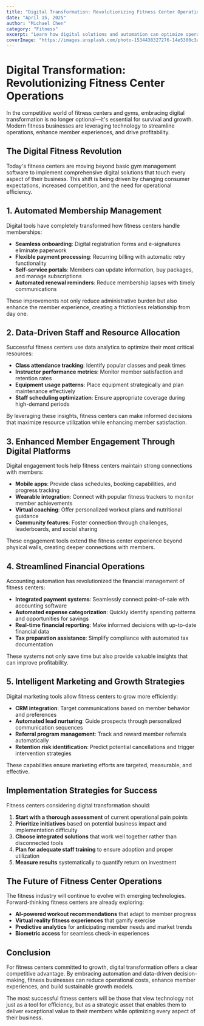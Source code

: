 ```yaml
---
title: "Digital Transformation: Revolutionizing Fitness Center Operations"
date: "April 15, 2025"
author: "Michael Chen"
category: "Fitness"
excerpt: "Learn how digital solutions and automation can optimize operations, enhance member engagement, and drive growth in modern fitness centers."
coverImage: "https://images.unsplash.com/photo-1534438327276-14e5300c3a48?q=80&w=1000"
---
```


# Digital Transformation: Revolutionizing Fitness Center Operations

In the competitive world of fitness centers and gyms, embracing digital transformation is no longer optional—it's essential for survival and growth. Modern fitness businesses are leveraging technology to streamline operations, enhance member experiences, and drive profitability.

## The Digital Fitness Revolution

Today's fitness centers are moving beyond basic gym management software to implement comprehensive digital solutions that touch every aspect of their business. This shift is being driven by changing consumer expectations, increased competition, and the need for operational efficiency.

## 1. Automated Membership Management

Digital tools have completely transformed how fitness centers handle memberships:

- **Seamless onboarding**: Digital registration forms and e-signatures eliminate paperwork
- **Flexible payment processing**: Recurring billing with automatic retry functionality
- **Self-service portals**: Members can update information, buy packages, and manage subscriptions
- **Automated renewal reminders**: Reduce membership lapses with timely communications

These improvements not only reduce administrative burden but also enhance the member experience, creating a frictionless relationship from day one.

## 2. Data-Driven Staff and Resource Allocation

Successful fitness centers use data analytics to optimize their most critical resources:

- **Class attendance tracking**: Identify popular classes and peak times
- **Instructor performance metrics**: Monitor member satisfaction and retention rates
- **Equipment usage patterns**: Place equipment strategically and plan maintenance effectively
- **Staff scheduling optimization**: Ensure appropriate coverage during high-demand periods

By leveraging these insights, fitness centers can make informed decisions that maximize resource utilization while enhancing member satisfaction.

## 3. Enhanced Member Engagement Through Digital Platforms

Digital engagement tools help fitness centers maintain strong connections with members:

- **Mobile apps**: Provide class schedules, booking capabilities, and progress tracking
- **Wearable integration**: Connect with popular fitness trackers to monitor member achievements
- **Virtual coaching**: Offer personalized workout plans and nutritional guidance
- **Community features**: Foster connection through challenges, leaderboards, and social sharing

These engagement tools extend the fitness center experience beyond physical walls, creating deeper connections with members.

## 4. Streamlined Financial Operations

Accounting automation has revolutionized the financial management of fitness centers:

- **Integrated payment systems**: Seamlessly connect point-of-sale with accounting software
- **Automated expense categorization**: Quickly identify spending patterns and opportunities for savings
- **Real-time financial reporting**: Make informed decisions with up-to-date financial data
- **Tax preparation assistance**: Simplify compliance with automated tax documentation

These systems not only save time but also provide valuable insights that can improve profitability.

## 5. Intelligent Marketing and Growth Strategies

Digital marketing tools allow fitness centers to grow more efficiently:

- **CRM integration**: Target communications based on member behavior and preferences
- **Automated lead nurturing**: Guide prospects through personalized communication sequences
- **Referral program management**: Track and reward member referrals automatically
- **Retention risk identification**: Predict potential cancellations and trigger intervention strategies

These capabilities ensure marketing efforts are targeted, measurable, and effective.

## Implementation Strategies for Success

Fitness centers considering digital transformation should:

1. **Start with a thorough assessment** of current operational pain points
2. **Prioritize initiatives** based on potential business impact and implementation difficulty
3. **Choose integrated solutions** that work well together rather than disconnected tools
4. **Plan for adequate staff training** to ensure adoption and proper utilization
5. **Measure results** systematically to quantify return on investment

## The Future of Fitness Center Operations

The fitness industry will continue to evolve with emerging technologies. Forward-thinking fitness centers are already exploring:

- **AI-powered workout recommendations** that adapt to member progress
- **Virtual reality fitness experiences** that gamify exercise
- **Predictive analytics** for anticipating member needs and market trends
- **Biometric access** for seamless check-in experiences

## Conclusion

For fitness centers committed to growth, digital transformation offers a clear competitive advantage. By embracing automation and data-driven decision-making, fitness businesses can reduce operational costs, enhance member experiences, and build sustainable growth models.

The most successful fitness centers will be those that view technology not just as a tool for efficiency, but as a strategic asset that enables them to deliver exceptional value to their members while optimizing every aspect of their business.